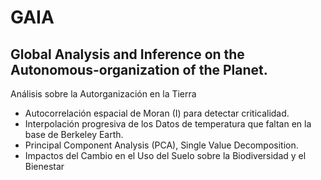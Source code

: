 # GAIA

## Global Analysis and Inference on the Autonomous-organization of the Planet. 

Análisis sobre la Autorganización en la Tierra 

+ Autocorrelación espacial de Moran (I) para detectar criticalidad.
+ Interpolación progresiva de los Datos de temperatura que faltan en la base de Berkeley Earth.
+ Principal Component Analysis (PCA), Single Value Decomposition.
+ Impactos del Cambio en el Uso del Suelo sobre la Biodiversidad y el Bienestar 
